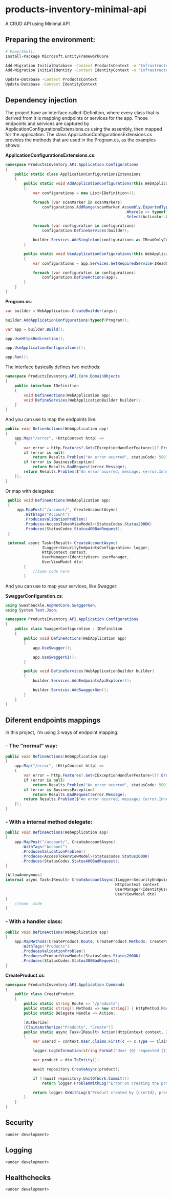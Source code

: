 # products-inventory-minimal-api
A CRUD API using Minimal API

## Preparing the environment:

```bash
# PowerShell:
Install-Package Microsoft.EntityFrameworkCore

Add-Migration InitialDatabase -Context ProductsContext -o "Infrastructure/Data/Migrations"
Add-Migration InitialIdentity -Context IdentityContext -o "Infrastructure/Identity/Migrations"

Update-Database -Context ProductsContext
Update-Database -Context IdentityContext
```

## Dependency injection

The project have an interface called IDefinition, where every class that is derived from it is mapping endpoints or services for the app.
Those endpoints and services are captured by ApplicationConfigurationsExtensions.cs using the assembly, then mapped for the application.
The class ApplicationConfigurationsExtensions.cs provides the methods that are used in the Program.cs, as the examples shows:

**ApplicationConfigurationsExtensions.cs**:
```cs
namespace ProductsInventory.API.Application.Configurations
{
    public static class ApplicationConfigurationsExtensions
    {
        public static void AddApplicationConfigurations(this WebApplicationBuilder builder, params Type[] scanMarkers)
        {
            var configurations = new List<IDefinition>();

            foreach (var scanMarker in scanMarkers)
                configurations.AddRange(scanMarker.Assembly.ExportedTypes
                                                    .Where(e => typeof(IDefinition).IsAssignableFrom(e) && e.BaseType is not null)
                                                    .Select(Activator.CreateInstance).Cast<IDefinition>());

            foreach (var configuration in configurations)
                configuration.DefineServices(builder);

            builder.Services.AddSingleton(configurations as IReadOnlyCollection<IDefinition>);
        }

        public static void UseApplicationConfigurations(this WebApplication app)
        {
            var configurations = app.Services.GetRequiredService<IReadOnlyCollection<IDefinition>>();

            foreach (var configuration in configurations)
                configuration.DefineActions(app);
        }
    }
}
```

**Program.cs**:

```cs
var builder = WebApplication.CreateBuilder(args);

builder.AddApplicationConfigurations(typeof(Program));

var app = builder.Build();

app.UseHttpsRedirection();

app.UseApplicationConfigurations();

app.Run();
```

The interface basically defines two methods:

```cs
namespace ProductsInventory.API.Core.DomainObjects
{
    public interface IDefinition
    {
        void DefineActions(WebApplication app);
        void DefineServices(WebApplicationBuilder builder);
    }
}
```

And you can use to map the endpoints like: 
```cs
public void DefineActions(WebApplication app)
{
    app.Map("/error", (HttpContext http) =>
    {
        var error = http.Features?.Get<IExceptionHandlerFeature>()?.Error;
        if (error is null)
            return Results.Problem("An error ocurred", statusCode: 500);
        if (error is BusinessException)
            return Results.BadRequest(error.Message);
        return Results.Problem($"An error ocurred, message: {error.InnerException?.Message ?? error.Message}", statusCode: 500);
    });
}
```

Or map with delegates:
```cs
 public void DefineActions(WebApplication app)
 {
     app.MapPost("/account/", CreateAccountAsync)
        .WithTags("Account")
        .ProducesValidationProblem()
        .Produces<AccessTokenViewModel>(StatusCodes.Status200OK)
        .Produces(StatusCodes.Status400BadRequest);
 }

 internal async Task<IResult> CreateAccountAsync(
                ILogger<SecurityEndpointsConfiguration> logger,
                HttpContext context, 
                UserManager<IdentityUser> userManager, 
                UserViewModel dto)
        {
            //Some code here
        }
```

And you can use to map your services, like Swagger:

**SwaggerConfiguration.cs**:
```cs
using Swashbuckle.AspNetCore.SwaggerGen;
using System.Text.Json;

namespace ProductsInventory.API.Application.Configurations
{
    public class SwaggerConfiguration : IDefinition
    {
        public void DefineActions(WebApplication app)
        {
            app.UseSwagger();

            app.UseSwaggerUI();
        }

        public void DefineServices(WebApplicationBuilder builder)
        {
            builder.Services.AddEndpointsApiExplorer();

            builder.Services.AddSwaggerGen();
        }
    }
}
```

## Diferent endpoints mappings

In this project, i'm using 3 ways of endpoint mapping.

### **- The "normal" way**:
```cs
public void DefineActions(WebApplication app)
{
    app.Map("/error", (HttpContext http) =>
    {
        var error = http.Features?.Get<IExceptionHandlerFeature>()?.Error;
        if (error is null)
            return Results.Problem("An error ocurred", statusCode: 500);
        if (error is BusinessException)
            return Results.BadRequest(error.Message);
        return Results.Problem($"An error ocurred, message: {error.InnerException?.Message ?? error.Message}", statusCode: 500);
    });
}
```

### **- With a internal method delegate**:
```cs
public void DefineActions(WebApplication app)
{
    app.MapPost("/account/", CreateAccountAsync)
       .WithTags("Account")
       .ProducesValidationProblem()
       .Produces<AccessTokenViewModel>(StatusCodes.Status200OK)
       .Produces(StatusCodes.Status400BadRequest);
}

[AllowAnonymous]
internal async Task<IResult> CreateAccountAsync(ILogger<SecurityEndpointsConfiguration> logger, 
                                                HttpContext context, 
                                                UserManager<IdentityUser> userManager,
                                                UserViewModel dto)
{
    //Some  code
}
```

### **- With a handler class**:
```cs
public void DefineActions(WebApplication app)
{
    app.MapMethods(CreateProduct.Route, CreateProduct.Methods, CreateProduct.Handle)
       .WithTags("Products")
       .ProducesValidationProblem()
       .Produces<ProductViewModel>(StatusCodes.Status200OK)
       .Produces(StatusCodes.Status400BadRequest);
}
```

**CreateProduct.cs**:
```cs
namespace ProductsInventory.API.Application.Commands
{
    public class CreateProduct
    {
        public static string Route => "/products";
        public static string[] Methods => new string[] { HttpMethod.Post.ToString() };
        public static Delegate Handle => Action;

        [Authorize]
        [ClaimsAuthorize("Products", "Create")]
        public static async Task<IResult> Action(HttpContext context, IProductsRepository repository, ILogger<CreateProduct> logger, ProductViewModel dto)
        {
            var userId = context.User.Claims.First(c => c.Type == ClaimTypes.NameIdentifier).Value;

            logger.LogInformation(string.Format("User {0} requested {1} with payload: {2}", userId, Route, dto.ToString()));

            var product = dto.ToEntity();

            await repository.CreateAsync(product);

            if (!await repository.UnitOfWork.Commit())
                return logger.ProblemWithLog("Error on creating the product", $", userId: {userId}, payload: {dto}");

            return logger.OkWithLog($"Product created by {userId}, product id: {product.Id}", new ProductViewModel(product));
        }
    }
}
```

## Security
```
<under development>
```

## Logging
```
<under development>
```

## Healthchecks
```
<under development>
```
